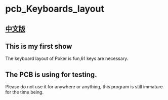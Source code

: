 # pcb_Keyboards_layout

## [中文版](./README_CN.md)

## This is my first show

The keyboard layout of Poker is fun,61 keys are necessary.

## The PCB is using for testing.

Please do not use it for anywhere or anything, this program is still immature for the time being.
